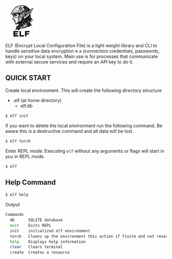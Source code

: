 <img src="./assets/elflogo.svg" width="100px"/>

ELF (Encrypt Local Configuration File) is a light weight library and CLI to handle sensitive data encryption e.x (connection credentials, passwords, keys) on your local system. Main use is for processes that communicate with external secure services and require an API key to do it.


## QUICK START

Create local environment. This will create the following directory structure

- .elf (at home directory)
  - elf.db

```sh
$ elf init
```


If you want to delete the local environment run the following command. Be aware this is a destructive command and all data will be lost.

```sh
$ elf torch
```


Enter REPL mode:
Executing `elf` without any arguments or flags will start in you in REPL mode.

```sh
$ elf
```


## Help Command

```sh
$ elf help

```


Output
```sh
Commands
  db      SQLITE database
  exit    Exits REPL
  init    initialized elf environment
  torch   Cleans up the environment this action if finite and not reversible
  help    Displays help information
  clear   Clears terminal
  create  Creates a resource
```
